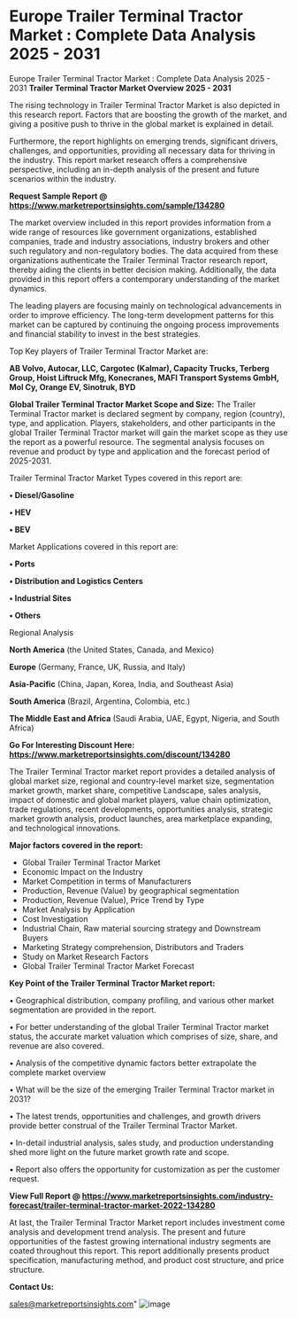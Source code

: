 # Europe Trailer Terminal Tractor Market : Complete Data Analysis 2025 - 2031
Europe Trailer Terminal Tractor Market : Complete Data Analysis 2025 - 2031
<Strong> Trailer Terminal Tractor Market Overview 2025 - 2031</strong>

The rising technology in Trailer Terminal Tractor Market is also depicted in this research report. Factors that are boosting the growth of the market, and giving a positive push to thrive in the global market is explained in detail.

Furthermore, the report highlights on emerging trends, significant drivers, challenges, and opportunities, providing all necessary data for thriving in the industry. This report market research offers a comprehensive perspective, including an in-depth analysis of the present and future scenarios within the industry.

<strong>Request Sample Report @ <a href=https://www.marketreportsinsights.com/sample/134280>https://www.marketreportsinsights.com/sample/134280</a></strong>

The market overview included in this report provides information from a wide range of resources like government organizations, established companies, trade and industry associations, industry brokers and other such regulatory and non-regulatory bodies. The data acquired from these organizations authenticate the Trailer Terminal Tractor research report, thereby aiding the clients in better decision making. Additionally, the data provided in this report offers a contemporary understanding of the market dynamics.

The leading players are focusing mainly on technological advancements in order to improve efficiency. The long-term development patterns for this market can be captured by continuing the ongoing process improvements and financial stability to invest in the best strategies.

Top Key players of Trailer Terminal Tractor Market are:

<strong>AB Volvo, Autocar, LLC, Cargotec (Kalmar), Capacity Trucks, Terberg Group, Hoist Liftruck Mfg, Konecranes, MAFI Transport Systems GmbH, Mol Cy, Orange EV, Sinotruk, BYD</strong>

<strong><b>Global Trailer Terminal Tractor Market Scope and Size:</b></strong>
The Trailer Terminal Tractor market is declared segment by company, region (country), type, and application. Players, stakeholders, and other participants in the global Trailer Terminal Tractor market will gain the market scope as they use the report as a powerful resource. The segmental analysis focuses on revenue and product by type and application and the forecast period of 2025-2031.

Trailer Terminal Tractor Market Types covered in this report are:

<strong>• Diesel/Gasoline

• HEV

• BEV</strong>

Market Applications covered in this report are:

<strong>• Ports

• Distribution and Logistics Centers

• Industrial Sites

• Others</strong> 

Regional Analysis

<strong>North America</strong> (the United States, Canada, and Mexico)

<strong>Europe</strong> (Germany, France, UK, Russia, and Italy)

<strong>Asia-Pacific</strong> (China, Japan, Korea, India, and Southeast Asia)

<strong>South America</strong> (Brazil, Argentina, Colombia, etc.)

<strong>The Middle East and Africa</strong> (Saudi Arabia, UAE, Egypt, Nigeria, and South Africa)

<strong>Go For Interesting Discount Here: <a href=https://www.marketreportsinsights.com/discount/134280>https://www.marketreportsinsights.com/discount/134280</a></strong>

The Trailer Terminal Tractor market report provides a detailed analysis of global market size, regional and country-level market size, segmentation market growth, market share, competitive Landscape, sales analysis, impact of domestic and global market players, value chain optimization, trade regulations, recent developments, opportunities analysis, strategic market growth analysis, product launches, area marketplace expanding, and technological innovations.

<strong><b>Major factors covered in the report:</b></strong>
<ul>
  <li>Global Trailer Terminal Tractor Market </li>
  <li>Economic Impact on the Industry</li>
  <li>Market Competition in terms of Manufacturers</li>
  <li>Production, Revenue (Value) by geographical segmentation</li>
  <li>Production, Revenue (Value), Price Trend by Type</li>
  <li>Market Analysis by Application</li>
  <li>Cost Investigation</li>
  <li>Industrial Chain, Raw material sourcing strategy and Downstream Buyers</li>
  <li>Marketing Strategy comprehension, Distributors and Traders</li>
  <li>Study on Market Research Factors</li>
  <li>Global Trailer Terminal Tractor Market Forecast</li>
</ul>

<strong><b>Key Point of the Trailer Terminal Tractor Market report:</b></strong>

• Geographical distribution, company profiling, and various other market segmentation are provided in the report.

• For better understanding of the global Trailer Terminal Tractor market status, the accurate market valuation which comprises of size, share, and revenue are also covered.

• Analysis of the competitive dynamic factors better extrapolate the complete market overview

• What will be the size of the emerging Trailer Terminal Tractor market in 2031?

• The latest trends, opportunities and challenges, and growth drivers provide better construal of the Trailer Terminal Tractor Market.

• In-detail industrial analysis, sales study, and production understanding shed more light on the future market growth rate and scope.

• Report also offers the opportunity for customization as per the customer request.

<strong><b>View Full Report @ <a href=https://www.marketreportsinsights.com/industry-forecast/trailer-terminal-tractor-market-2022-134280>https://www.marketreportsinsights.com/industry-forecast/trailer-terminal-tractor-market-2022-134280</a></b></strong>


At last, the Trailer Terminal Tractor Market report includes investment come analysis and development trend analysis. The present and future opportunities of the fastest growing international industry segments are coated throughout this report. This report additionally presents product specification, manufacturing method, and product cost structure, and price structure.

<strong>Contact Us:</strong>

sales@marketreportsinsights.com"
![image](https://github.com/user-attachments/assets/84ae1580-389d-49d8-b7de-ed78166abfb6)
